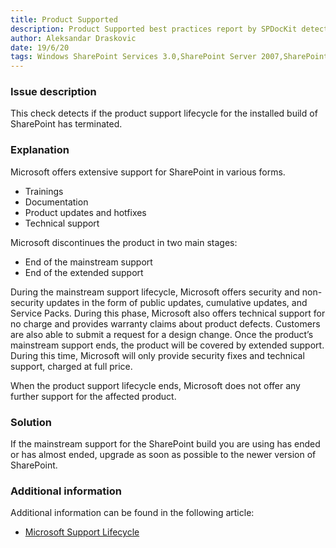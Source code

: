 ```yaml
---
title: Product Supported
description: Product Supported best practices report by SPDocKit detects if the product support lifecycle for the installed build of SharePoint has terminated.
author: Aleksandar Draskovic
date: 19/6/20
tags: Windows SharePoint Services 3.0,SharePoint Server 2007,SharePoint Foundation 2010,SharePoint Server 2010,SharePoint Foundation 2013,SharePoint Server 2013,SharePoint Server 2016
---
```

### Issue description
This check detects if the product support lifecycle for the installed build of SharePoint has terminated.
### Explanation
Microsoft offers extensive support for SharePoint in various forms.
* Trainings
* Documentation
* Product updates and hotfixes
* Technical support

Microsoft discontinues the product in two main stages:
* End of the mainstream support
* End of the extended support

During the mainstream support lifecycle, Microsoft offers security and non-security updates in the form of public updates, cumulative updates, and Service Packs. During this phase, Microsoft also offers technical support for no charge and provides warranty claims about product defects. Customers are also able to submit a request for a design change. Once the product’s mainstream support ends, the product will be covered by extended support. During this time, Microsoft will only provide security fixes and technical support, charged at full price.

When the product support lifecycle ends, Microsoft does not offer any further support for the affected product.
### Solution
If the mainstream support for the SharePoint build you are using has ended or has almost ended, upgrade as soon as possible to the newer version of SharePoint.
### Additional information 
Additional information can be found in the following article:
* [Microsoft Support Lifecycle](https://support.microsoft.com/en-us/lifecycle/search?alpha=sharepoint%20server&Filter=FilterNO)
